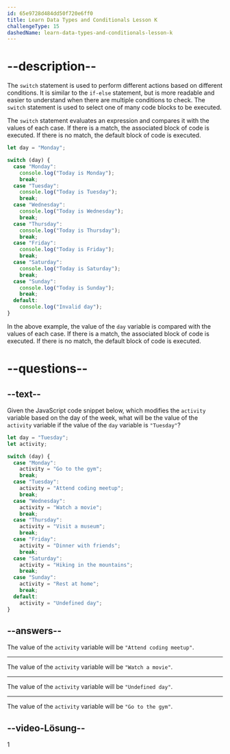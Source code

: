 ```yaml
---
id: 65e9728d484dd50f720e6ff0
title: Learn Data Types and Conditionals Lesson K
challengeType: 15
dashedName: learn-data-types-and-conditionals-lesson-k
---
```


# --description--

The `switch` statement is used to perform different actions based on different conditions. It is similar to the `if-else` statement, but is more readable and easier to understand when there are multiple conditions to check. The `switch` statement is used to select one of many code blocks to be executed.

The `switch` statement evaluates an expression and compares it with the values of each case. If there is a match, the associated block of code is executed. If there is no match, the default block of code is executed.

```javascript
let day = "Monday";

switch (day) {
  case "Monday":
    console.log("Today is Monday");
    break;
  case "Tuesday":
    console.log("Today is Tuesday");
    break;
  case "Wednesday":
    console.log("Today is Wednesday");
    break;
  case "Thursday":
    console.log("Today is Thursday");
    break;
  case "Friday":
    console.log("Today is Friday");
    break;
  case "Saturday":
    console.log("Today is Saturday");
    break;
  case "Sunday":
    console.log("Today is Sunday");
    break;
  default:
    console.log("Invalid day");
}
```

In the above example, the value of the `day` variable is compared with the values of each case. If there is a match, the associated block of code is executed. If there is no match, the default block of code is executed.

# --questions--

## --text--

Given the JavaScript code snippet below, which modifies the `activity` variable based on the day of the week, what will be the value of the `activity` variable if the value of the `day` variable is `"Tuesday"`?

```javascript
let day = "Tuesday";
let activity;

switch (day) {
  case "Monday":
    activity = "Go to the gym";
    break;
  case "Tuesday":
    activity = "Attend coding meetup";
    break;
  case "Wednesday":
    activity = "Watch a movie";
    break;
  case "Thursday":
    activity = "Visit a museum";
    break;
  case "Friday":
    activity = "Dinner with friends";
    break;
  case "Saturday":
    activity = "Hiking in the mountains";
    break;
  case "Sunday":
    activity = "Rest at home";
    break;
  default:
    activity = "Undefined day";
}

```

## --answers--

The value of the `activity` variable will be `"Attend coding meetup"`.

---

The value of the `activity` variable will be `"Watch a movie"`.

---

The value of the `activity` variable will be `"Undefined day"`.

---

The value of the `activity` variable will be `"Go to the gym"`.

## --video-Lösung--

1
